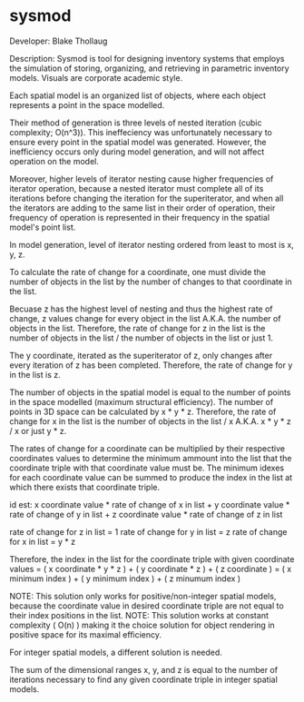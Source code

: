 # sysmod
Developer: Blake Thollaug

Description: Sysmod is tool for designing inventory systems that employs the simulation of storing, organizing, and retrieving in parametric inventory models. Visuals are corporate academic style.

Each spatial model is an organized list of objects, where each object represents a point in the space modelled.

Their method of generation is three levels of nested iteration (cubic complexity; O(n^3)). This ineffeciency was unfortunately necessary to ensure every point in the spatial model was generated. However, the inefficiency occurs only during model generation, and will not affect operation on the model.
    
Moreover, higher levels of iterator nesting cause higher frequencies of iterator operation, because a nested iterator must complete all of its iterations before changing the iteration for the superiterator, and when all the iterators are adding to the same list in their order of operation, their frequency of operation is represented in their frequency in the spatial model's point list.

In model generation, level of iterator nesting ordered from least to most is x, y, z.
    
To calculate the rate of change for a coordinate, one must divide the number of objects in the list by the number of changes to that coordinate in the list.

Becuase z has the highest level of nesting and thus the highest rate of change, z values change for every object in the list A.K.A. the number of objects in the list. Therefore, the rate of change for z in the list is the number of objects in the list / the number of objects in the list or just 1.

The y coordinate, iterated as the superiterator of z, only changes after every iteration of z has been completed. Therefore, the rate of change for y in the list is z.
    
The number of objects in the spatial model is equal to the number of points in the space modelled (maximum structural efficiency). The number of points in 3D space can be calculated by x * y * z. Therefore, the rate of change for x in the list is the number of objects in the list / x  A.K.A.  x * y * z / x or just y * z.

The rates of change for a coordinate can be multiplied by their respective coordinates values to determine the minimum ammount into the list that the coordinate triple with that coordinate value must be. The minimum idexes for each coordinate value can be summed to produce the index in the list at which there exists that coordinate triple.

id est:
x coordinate value * rate of change of x in list + y coordinate value * rate of change of y in list + z coordinate value * rate of change of z in list

rate of change for z in list = 1
rate of change for y in list = z
rate of change for x in list = y * z

Therefore, the index in the list for the coordinate triple with given coordinate values = ( x coordinate * y * z ) + ( y coordinate * z ) + ( z coordinate ) = ( x minimum index ) + ( y minimum index ) + ( z minumum index )

NOTE: This solution only works for positive/non-integer spatial models, because the coordinate value in desired coordinate triple are not equal to their index positions in the list.
NOTE: This solution works at constant complexity ( O(n) ) making it the choice solution for object rendering in positive space for its maximal efficiency.

For integer spatial models, a different solution is needed.

The sum of the dimensional ranges x, y, and z is equal to the number of iterations necessary to find any given coordinate triple in integer spatial models.
